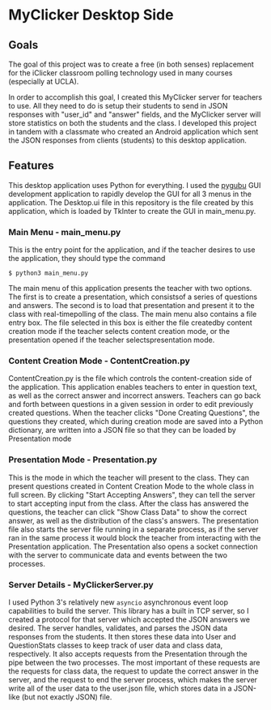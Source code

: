 # MyClicker Desktop Side

## Goals
The goal of this project was to create a free (in both senses) replacement for the iClicker classroom polling technology used in many courses (especially at UCLA).

In order to accomplish this goal, I created this MyClicker server for teachers to use. All they need to do is setup their students to send in JSON responses with "user_id" and "answer" fields, and the MyClicker server will store statistics on both the students and the class. I developed this project in tandem with a classmate who created an Android application which sent the JSON responses from clients (students) to this desktop application.

## Features
This desktop application uses Python for everything. I used the [pygubu](https://github.com/alejandroautalan/pygubu) GUI development application to rapidly develop the GUI for all 3 menus in the application. The Desktop.ui file in this repository is the file created by this application, which is loaded by TkInter to create the GUI in main_menu.py.

### Main Menu - main_menu.py
This is the entry point for the application, and if the teacher desires to use the application, they should type the command

`$ python3 main_menu.py`

The main menu of this application presents the teacher with two options. The first is to create a presentation, which consistsof a series of questions and answers. The second is to load that presentation and present it to the class with real-timepolling of the class. The main menu also contains a file entry box. The file selected in this box is either the file createdby content creation mode if the teacher selects content creation mode, or the presentation opened if the teacher selectspresentation mode.

### Content Creation Mode - ContentCreation.py
ContentCreation.py is the file which controls the content-creation side of the application. This application enables teachers to enter in question text, as well as the correct answer and incorrect answers. Teachers can go back and forth between questions in a given session in order to edit previously created questions. When the teacher clicks "Done Creating Questions", the questions they created, which during creation mode are saved into a Python dictionary, are written into a JSON file so that they can be loaded by Presentation mode

### Presentation Mode - Presentation.py
This is the mode in which the teacher will present to the class. They can present questions created in Content Creation Mode to the whole class in full screen. By clicking "Start Accepting Answers", they can tell the server to start accepting input from the class. After the class has answered the questions, the teacher can click "Show Class Data" to show the correct answer, as well as the distribution of the class's answers. The presentation file also starts the server file running in a separate process, as if the server ran in the same process it would block the teacher from interacting with the Presentation application. The Presentation also opens a socket connection with the server to communicate data and events between the two processes.

### Server Details - MyClickerServer.py
I used Python 3's relatively new `asyncio` asynchronous event loop capabilities to build the server. This library has a built in TCP server, so I created a protocol for that server which accepted the JSON answers we desired. The server handles, validates, and parses the JSON data responses from the students. It then stores these data into User and QuestionStats classes to keep track of user data and class data, respectively. It also accepts requests from the Presentation through the pipe between the two processes. The most important of these requests are the requests for class data, the request to update the correct answer in the server, and the request to end the server process, which makes the server write all of the user data to the user.json file, which stores data in a JSON-like (but not exactly JSON) file.
